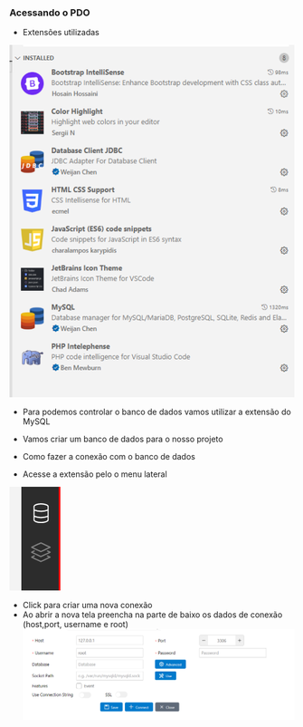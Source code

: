 ### Acessando o PDO

- Extensões utilizadas

![Extensões utilizadas no VSCode](image.png)

- Para podemos controlar o banco de dados vamos utilizar a extensão do MySQL

- Vamos criar um banco de dados para o nosso projeto

- Como fazer a conexão com o banco de dados
- Acesse a extensão pelo o menu lateral

![alt text](image-1.png)

- Click para criar uma nova conexão
- Ao abrir a nova tela preencha na parte de baixo os dados de conexão (host,port, username e root)
![alt text](image-2.png)

